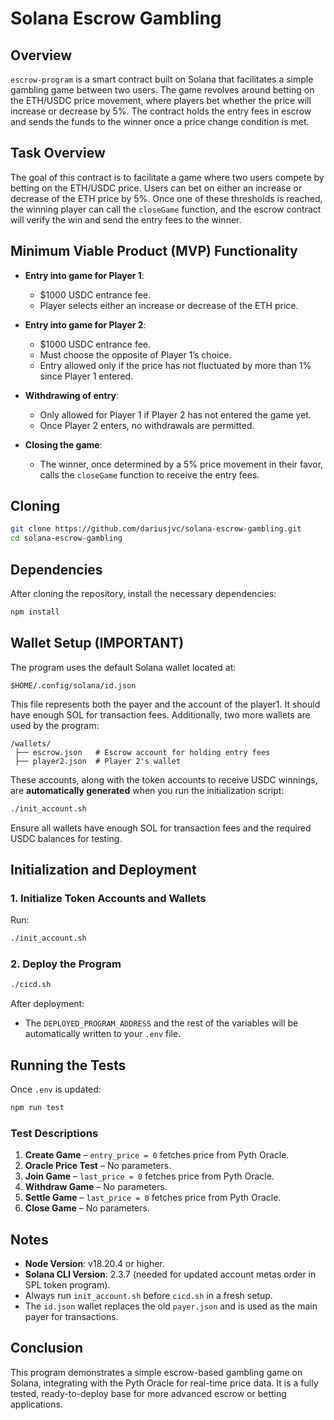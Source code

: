 # Solana Escrow Gambling

## Overview

`escrow-program` is a smart contract built on Solana that facilitates a simple gambling game between two users. The game revolves around betting on the ETH/USDC price movement, where players bet whether the price will increase or decrease by 5%. The contract holds the entry fees in escrow and sends the funds to the winner once a price change condition is met.

## Task Overview

The goal of this contract is to facilitate a game where two users compete by betting on the ETH/USDC price. Users can bet on either an increase or decrease of the ETH price by 5%. Once one of these thresholds is reached, the winning player can call the `closeGame` function, and the escrow contract will verify the win and send the entry fees to the winner.

## Minimum Viable Product (MVP) Functionality

- **Entry into game for Player 1**:
  - $1000 USDC entrance fee.
  - Player selects either an increase or decrease of the ETH price.

- **Entry into game for Player 2**:
  - $1000 USDC entrance fee.
  - Must choose the opposite of Player 1’s choice.
  - Entry allowed only if the price has not fluctuated by more than 1% since Player 1 entered.

- **Withdrawing of entry**:
  - Only allowed for Player 1 if Player 2 has not entered the game yet.
  - Once Player 2 enters, no withdrawals are permitted.

- **Closing the game**:
  - The winner, once determined by a 5% price movement in their favor, calls the `closeGame` function to receive the entry fees.

## Cloning
```bash
git clone https://github.com/dariusjvc/solana-escrow-gambling.git
cd solana-escrow-gambling
```

## Dependencies

After cloning the repository, install the necessary dependencies:
```bash
npm install
```

## Wallet Setup (IMPORTANT)

The program uses the default Solana wallet located at:
```
$HOME/.config/solana/id.json
```
This file represents both the payer and the account of the player1. It should have enough SOL for transaction fees.
Additionally, two more wallets are used by the program:
```
/wallets/
 ├── escrow.json   # Escrow account for holding entry fees
 ├── player2.json  # Player 2's wallet
```

These accounts, along with the token accounts to receive USDC winnings, are **automatically generated** when you run the initialization script:

```bash
./init_account.sh
```

Ensure all wallets have enough SOL for transaction fees and the required USDC balances for testing.

## Initialization and Deployment

### 1. Initialize Token Accounts and Wallets
Run:
```bash
./init_account.sh
```

### 2. Deploy the Program
```bash
./cicd.sh
```
After deployment:
- The `DEPLOYED_PROGRAM_ADDRESS` and the rest of the variables will be automatically written to your `.env` file.

## Running the Tests

Once `.env` is updated:
```bash
npm run test
```

### Test Descriptions

1. **Create Game** – `entry_price = 0` fetches price from Pyth Oracle.
2. **Oracle Price Test** – No parameters.
3. **Join Game** – `last_price = 0` fetches price from Pyth Oracle.
4. **Withdraw Game** – No parameters.
5. **Settle Game** – `last_price = 0` fetches price from Pyth Oracle.
6. **Close Game** – No parameters.

## Notes

- **Node Version**: v18.20.4 or higher.
- **Solana CLI Version**: 2.3.7 (needed for updated account metas order in SPL token program).
- Always run `init_account.sh` before `cicd.sh` in a fresh setup.
- The `id.json` wallet replaces the old `payer.json` and is used as the main payer for transactions.

## Conclusion

This program demonstrates a simple escrow-based gambling game on Solana, integrating with the Pyth Oracle for real-time price data. It is a fully tested, ready-to-deploy base for more advanced escrow or betting applications.
